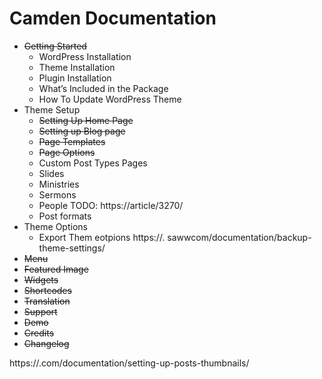 # Camden Documentation 

- ~~Getting Started~~
    - WordPress Installation
    - Theme Installation
    - Plugin Installation
    - What’s Included in the Package
    - How To Update WordPress Theme
- Theme Setup
    - ~~Setting Up Home Page~~
    - ~~Setting up Blog page~~
    - ~~Page Templates~~
    - ~~Page Options~~
    - Custom Post Types Pages
    - Slides
    - Ministries
    - Sermons
    - People TODO: https://article/3270/
    - Post formats
- Theme Options
    - Export Them eotpions https://.  sawwcom/documentation/backup-theme-settings/
- ~~Menu~~
- ~~Featured Image~~
- ~~Widgets~~
- ~~Shortcodes~~
- ~~Translation~~
- ~~Support~~
- ~~Demo~~                 
- ~~Credits~~
- ~~Changelog~~

https://.com/documentation/setting-up-posts-thumbnails/